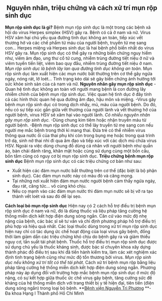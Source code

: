 ## ️ Nguyên nhân, triệu chứng và cách xử trí mụn rộp sinh dục

**Mụn rộp sinh dục là gì?**
Bệnh mụn rộp sinh dục là một trong các bệnh xã hội do virus Herpes simplex (HSV) gây ra. Bệnh có cả ở nam và nữ. Virus HSV xâm hại chủ yếu qua đường tình dục không an toàn, tiếp xúc vết thương hở và các chế phẩm từ máu của người bệnh, truyền từ mẹ sang con… Herpes miệng và Herpes sinh dục là hai bệnh phổ biến nhất do virus HSV gây ra. Mụn rộp sinh dục có thể gây ra những biến chứng nguy hiểm như, viêm âm đạo, ung thư cổ tử cung, nhiễm trùng đường tiết niệu ở nữ và viêm tuyến tiền liệt, viêm bao quy đầu, nhiễm trùng đường tiết niệu ở nam.
_Mụn rộp sinh dục là bệnh lây lan qua đường tình dục không an toàn._
Mụn rộp sinh dục làm xuất hiện các mụn nước bất thường trên cơ thể gây ngứa ngáy, nóng rát, lở loét… Tình trạng kéo dài sẽ gây biến chứng ảnh hưởng tới sức khỏe sinh sản của cả nam và nữ.
**Nguyên nhân gây mụn rộp sinh dục**
-Quan hệ tình dục không an toàn với người mang bệnh là con đường lây nhiễm chính của bệnh mụn rộp sinh dục. Việc quan hệ tình dục ở đây tính cả các hình thức quan hệ qua đường âm đạo, hậu môn và miệng. -Virus gây bệnh mụn rộp sinh dục có trong dịch nhầy, mủ, máu của người bệnh. Do đó, nếu có sự tiếp xúc gần giữa vết thương của người lành và vết thương hở của người bệnh, virus HSV sẽ xâm hại vào người lành.
_Có nhiều nguyên nhân gây mụn rộp sinh dục._
-Dùng chung kim tiêm hoặc nhận truyền máu từ người bệnh. -Bệnh mụn rộp sinh dục có thể lây truyền từ mẹ sang con nếu người mẹ mắc bệnh trong thời kì mang thai. Đứa trẻ có thể nhiễm virus thông qua nước ối của thai phụ khi còn trong bụng mẹ hoặc trong quá trình trở dạ, sinh nở thai nhi đi qua âm đạo và tiếp xúc với các dịch mủ chứa virus HSV. Ngoài ra việc dùng chung đồ dùng cá nhân với người bệnh như quần áo, bàn chải đánh răng, khăn mặt hoặc cùng sử dụng cùng một bồn cầu, bồn tắm cũng có nguy cơ bị mụn rộp sinh dục.
**Triệu chứng bệnh mụn rộp sinh dục**
Bệnh mụn rộp sinh dục có các triệu chứng cơ bản như sau:
  * Xuất hiện các đám mụn nước bất thường trên cơ thể (đặc biệt là bộ phận sinh dục). Các đám mụn nước này có màu đỏ và căng mọng.
  * Tại những nơi xuất hiện đám mụn nước người bệnh cảm thấy ngứa ngáy, đau rát, căng tức… vô cùng khó chịu.
  * Nếu cọ mạnh vào các đám mụn nước thì đám mụn nước sẽ bị vỡ ra tạo thành vết loét và sau đó để lại sẹo.


**Cách loại bỏ mụn rộp sinh dục**
Hiện nay có 2 cách hỗ trợ điều trị bệnh mụn rộp sinh dục ở nam và nữ, đó là dùng thuốc và liệu pháp tăng cường hệ thống miễn dịch kết hợp điện dung sóng ngắn. Căn cứ vào mức độ nhẹ nặng của bệnh, các bác sĩ sẽ tư vấn và chỉ định phương pháp hỗ trợ điều trị phù hợp và hiệu quả nhất. Các loại thuốc dùng trong xử trí mụn rộp sinh dục hiện nay chỉ có tác dụng ức chế hoạt động của loại virus gây bệnh, đồng thời làm giảm dần các triệu chứng khó chịu do bệnh gây ra và giảm thiểu nguy cơ, tần suất tái phát bệnh. Thuốc hỗ trợ điều trị mụn rộp sinh dục được sử dụng chủ yếu là thuốc kháng sinh, được bác sĩ chuyên khoa xây dựng thành phác đồ điều trị sau khi đã tiến hành kiểm tra, làm các xét nghiệm xác định tình trạng bệnh cũng như mức độ tổn thương bởi virus.
_Mụn rộp sinh dục nếu không xử trí tốt có thể tái phát._
Cách xử trí bệnh mụn rộp bằng liệu pháp tăng cường hệ thống miễn dịch kết hợp điện dung sóng ngắn. Phương pháp này áp dụng đối với trường hợp mắc bệnh mụn rộp sinh dục ở mức độ nặng, có sự kết hợp giữa thuốc ức chế virus gây bệnh, tăng cường sức đề kháng của hệ thống miễn dịch với trang thiết bị y tế hiện đại, tiên tiến (điện dung sóng ngắn) trong loại bỏ bệnh.
**[Bệnh viện Nguyễn Tri Phương](https://bvnguyentriphuong.com.vn/) **- Đa khoa Hạng I Thành phố Hồ Chí Minh
